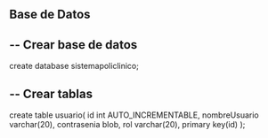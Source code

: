 ## Base de Datos
-- Crear base de datos
--------------------------------------
create database sistemapoliclinico;

-- Crear tablas
--------------------------------------
create table usuario(
id int AUTO_INCREMENTABLE,
nombreUsuario varchar(20),
contrasenia blob,
rol varchar(20),
primary key(id)
);
